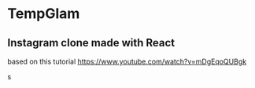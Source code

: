 # TempGlam

## Instagram clone made with React

based on this tutorial https://www.youtube.com/watch?v=mDgEqoQUBgk

s